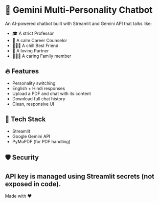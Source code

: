 # 🧠 Gemini Multi-Personality Chatbot

An AI-powered chatbot built with Streamlit and Gemini API that talks like:

- 🎓 A strict Professor  
- 🎯 A calm Career Counselor  
- 🧑‍🤝‍🧑 A chill Best Friend  
- 💖 A loving Partner  
- 👨‍👩‍👧 A caring Family member

## 🔥 Features

- Personality switching  
- English + Hindi responses  
- Upload a PDF and chat with its content  
- Download full chat history  
- Clean, responsive UI

## 🚀 Tech Stack

- Streamlit  
- Google Gemini API  
- PyMuPDF (for PDF handling)

## 🛡️ Security

API key is managed using **Streamlit secrets** (not exposed in code).
---

Made with ❤️
